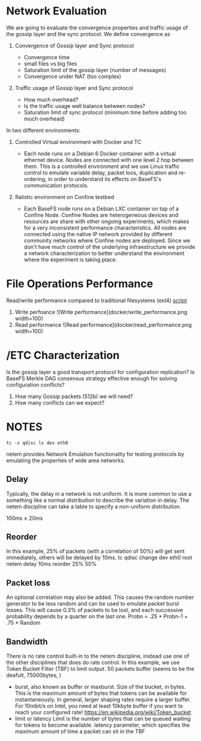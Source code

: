 Network Evaluation
=================
We are going to evaluate the convergence properties and traffic usage of the gossip layer and the sync protocol. We define convergence as

1. Convergence of Gossip layer and Sync protocol
    * Convergence time
    * small files vs big files
    * Saturation limit of the gossip layer (number of messages)
    * Convergence under NAT (too complex)


2. Traffic usage of Gossip layer and Sync protocol
    * How much overhead?
    * Is the traffic usage well balance between nodes?
    * Saturation limit of sync protocol (minimum time before adding too much overhead)


In two different environments:

1. Controlled Virtual environment with Docker and TC
    * Each node runs on a Debian 6 Docker container with a virtual ethernet device. Nodes are connected with one level 2 hop between them. This is a controlled environment and we use Linux traffic control to emulate variable delay, packet loos, duplication and re-ordering, in order to understand its effects on BaseFS's communication protocols.

2. Ralistic environment on Confine testbed
    * Each BaseFS node runs on a Debian LXC container on top of a Confine Node. Confine Nodes are heterogeneous devices and resources are share with other ongoing experiments, which makes for a very inconsistent performance characteristics. All nodes are connected using the native IP network provided by different community networks where Confine nodes are deployed. Since we don't have much control of the underlying infraestructure we provide a network characterization to better understand the environment where the experiment is taking place.


File Operations Performance
===========================
Read/write performance compared to traditional filesystems (ext4) [script](docker/performance.sh)


1. Write perfoance ![Write performance](docker/write_performance.png width=100)
2. Read performance ![Read performance](docker/read_performance.png width=100)



/ETC Characterization
=====================
Is the gossip layer a good transport protocol for configuration replication? Is BaseFS Merkle DAG consensus strategy effective enough for solving configuration conflicts?

1. How many Gossip packets (512b) we will need?
2. How many conflicts can we expect?




NOTES
=====

    tc -s qdisc ls dev eth0

netem provides Network Emulation functionality for testing protocols by emulating the properties of wide area networks.

Delay
-----
Typically, the delay in a network is not uniform. It is more common to use a something like a normal distribution to describe the variation in delay. The netem discipline can take a table to specify a non-uniform distribution.

100ms ± 20ms

Reorder
-------
In this example, 25% of packets (with a correlation of 50%) will get sent immediately, others will be delayed by 10ms.
tc qdisc change dev eth0 root netem delay 10ms reorder 25% 50%

Packet loss
-----------
An optional correlation may also be added. This causes the random number generator to be less random and can be used to emulate packet burst losses.
This will cause 0.3% of packets to be lost, and each successive probability depends by a quarter on the last one.
Probn = .25 * Probn-1 + .75 * Random

Bandwidth
--------
 There is no rate control built-in to the netem discipline, instead use one of the other disciplines that does do rate control. In this example, we use Token Bucket Filter (TBF) to limit output.
 50 packets buffer (seems to be the deafult, 75000bytes, )
 
* burst, also known as buffer or maxburst. Size of the bucket, in bytes. This is the maximum amount of bytes that tokens can be available for instantaneously. In general, larger shaping rates require a larger buffer. For 10mbit/s on Intel, you need at least 10kbyte buffer if you want to reach your configured rate!
 https://en.wikipedia.org/wiki/Token_bucket
* limit or latency Limit is the number of bytes that can be queued waiting for tokens to become available. latency parameter, which specifies the maximum amount of time a packet can sit in the TBF
